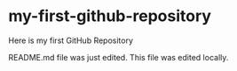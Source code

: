 # my-first-github-repository
Here is my first GitHub Repository

README.md file was just edited. This file was edited locally.
